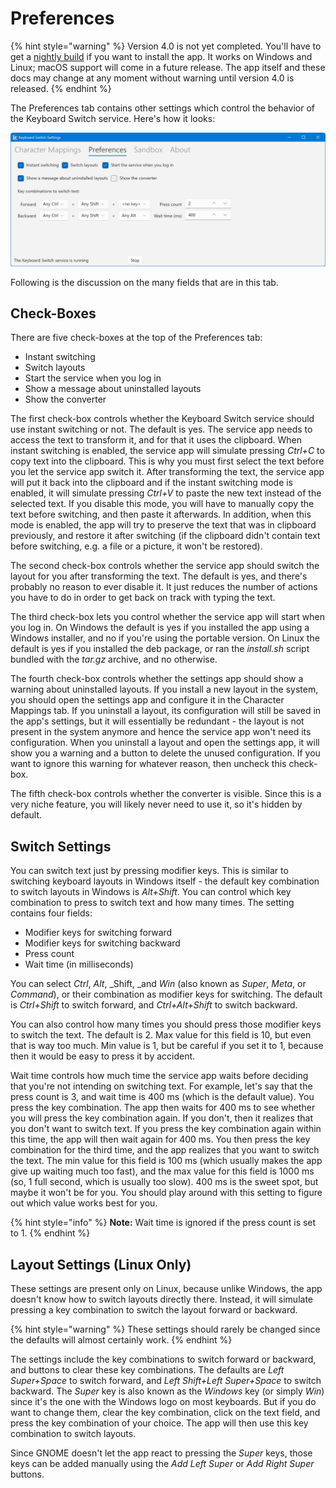 # Preferences

{% hint style="warning" %}
Version 4.0 is not yet completed. You'll have to get a [nightly build](https://github.com/TolikPylypchuk/KeyboardSwitch/actions/workflows/main.yml) if you want to install the app. It works on Windows and Linux; macOS support will come in a future release. The app itself and these docs may change at any moment without warning until version 4.0 is released.
{% endhint %}

The Preferences tab contains other settings which control the behavior of the Keyboard Switch service. Here's how it looks:

![](../.gitbook/assets/v4.0-screen-preferences.png)

Following is the discussion on the many fields that are in this tab.

## Check-Boxes

There are five check-boxes at the top of the Preferences tab:

* Instant switching
* Switch layouts
* Start the service when you log in
* Show a message about uninstalled layouts
* Show the converter

The first check-box controls whether the Keyboard Switch service should use instant switching or not. The default is yes. The service app needs to access the text to transform it, and for that it uses the clipboard. When instant switching is enabled, the service app will simulate pressing _Ctrl+C_ to copy text into the clipboard. This is why you must first select the text before you let the service app switch it. After transforming the text, the service app will put it back into the clipboard and if the instant switching mode is enabled, it will simulate pressing _Ctrl+V_ to paste the new text instead of the selected text. If you disable this mode, you will have to manually copy the text before switching, and then paste it afterwards. In addition, when this mode is enabled, the app will try to preserve the text that was in clipboard previously, and restore it after switching (if the clipboard didn't contain text before switching, e.g. a file or a picture, it won't be restored).

The second check-box controls whether the service app should switch the layout for you after transforming the text. The default is yes, and there's probably no reason to ever disable it. It just reduces the number of actions you have to do in order to get back on track with typing the text.

The third check-box lets you control whether the service app will start when you log in. On Windows the default is yes if you installed the app using a Windows installer, and no if you're using the portable version. On Linux the default is yes if you installed the deb package, or ran the _install.sh_ script bundled with the _tar.gz_ archive, and no otherwise.

The fourth check-box controls whether the settings app should show a warning about uninstalled layouts. If you install a new layout in the system, you should open the settings app and configure it in the Character Mappings tab. If you uninstall a layout, its configuration will still be saved in the app's settings, but it will essentially be redundant - the layout is not present in the system anymore and hence the service app won't need its configuration. When you uninstall a layout and open the settings app, it will show you a warning and a button to delete the unused configuration. If you want to ignore this warning for whatever reason, then uncheck this check-box.

The fifth check-box controls whether the converter is visible. Since this is a very niche feature, you will likely never need to use it, so it's hidden by default.

## Switch Settings

You can switch text just by pressing modifier keys. This is similar to switching keyboard layouts in Windows itself - the default key combination to switch layouts in Windows is _Alt+Shift_. You can control which key combination to press to switch text and how many times. The setting contains four fields:

* Modifier keys for switching forward
* Modifier keys for switching backward
* Press count
* Wait time (in milliseconds)

You can select _Ctrl_, _Alt_, _Shift, _and _Win_ (also known as _Super_, _Meta_, or _Command_), or their combination as modifier keys for switching. The default is _Ctrl+Shift_ to switch forward, and _Ctrl+Alt+Shift_ to switch backward.

You can also control how many times you should press those modifier keys to switch the text. The default is 2. Max value for this field is 10, but even that is way too much. Min value is 1, but be careful if you set it to 1, because then it would be easy to press it by accident.

Wait time controls how much time the service app waits before deciding that you're not intending on switching text. For example, let's say that the press count is 3, and wait time is 400 ms (which is the default value). You press the key combination. The app then waits for 400 ms to see whether you will press the key combination again. If you don't, then it realizes that you don't want to switch text. If you press the key combination again within this time, the app will then wait again for 400 ms. You then press the key combination for the third time, and the app realizes that you want to switch the text. The min value for this field is 100 ms (which usually makes the app give up waiting much too fast), and the max value for this field is 1000 ms (so, 1 full second, which is usually too slow). 400 ms is the sweet spot, but maybe it won't be for you. You should play around with this setting to figure out which value works best for you.

{% hint style="info" %}
**Note:** Wait time is ignored if the press count is set to 1.
{% endhint %}

## Layout Settings (Linux Only)

These settings are present only on Linux, because unlike Windows, the app doesn't know how to switch layouts directly there. Instead, it will simulate pressing a key combination to switch the layout forward or backward.

{% hint style="warning" %}
These settings should rarely be changed since the defaults will almost certainly work.
{% endhint %}

The settings include the key combinations to switch forward or backward, and buttons to clear these key combinations. The defaults are _Left Super+Space_ to switch forward, and _Left Shift+Left Super+Space_ to switch backward. The _Super_ key is also known as the _Windows_ key (or simply _Win_) since it's the one with the Windows logo on most keyboards. But if you do want to change them, clear the key combination, click on the text field, and press the key combination of your choice. The app will then use this key combination to switch layouts.

Since GNOME doesn't let the app react to pressing the _Super_ keys, those keys can be added manually using the _Add Left Super_ or _Add Right Super_ buttons.
